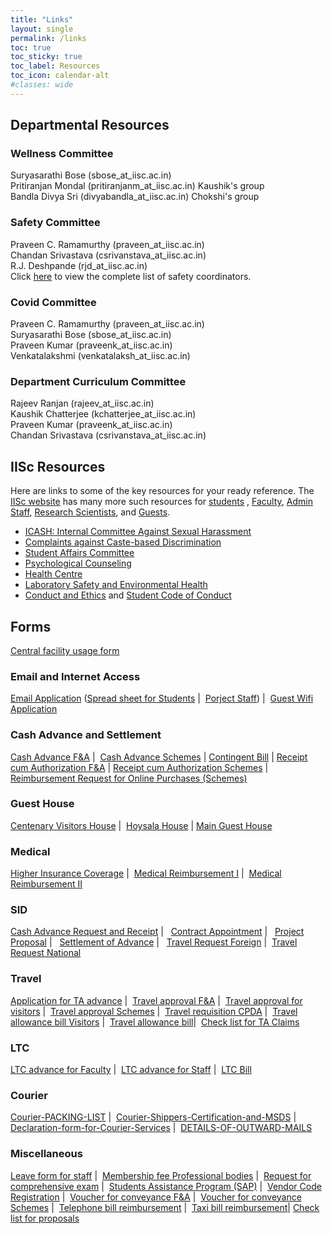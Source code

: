 ```yaml
---
title: "Links"
layout: single
permalink: /links
toc: true
toc_sticky: true
toc_label: Resources
toc_icon: calendar-alt
#classes: wide
---
```

## Departmental Resources

### Wellness Committee

Suryasarathi Bose (sbose_at_iisc.ac.in)<br>
Pritiranjan Mondal (pritiranjanm_at_iisc.ac.in) Kaushik's group<br>
Bandla Divya Sri (divyabandla_at_iisc.ac.in)  Chokshi's group<br>

### Safety Committee
Praveen C. Ramamurthy (praveen_at_iisc.ac.in)<br>
Chandan Srivastava (csrivanstava_at_iisc.ac.in)<br>
R.J. Deshpande (rjd_at_iisc.ac.in)<br>
Click <a href="/pdfs/safety.pdf">here</a> to view the complete list of safety coordinators.

### Covid Committee
Praveen C. Ramamurthy (praveen_at_iisc.ac.in)<br>
Suryasarathi Bose (sbose_at_iisc.ac.in)<br>
Praveen Kumar (praveenk_at_iisc.ac.in)<br>
Venkatalakshmi (venkatalaksh_at_iisc.ac.in)<br>

### Department Curriculum Committee
Rajeev Ranjan (rajeev_at_iisc.ac.in)<br>
Kaushik Chatterjee (kchatterjee_at_iisc.ac.in)<br>
Praveen Kumar (praveenk_at_iisc.ac.in)<br>
Chandan Srivastava (csrivanstava_at_iisc.ac.in)<br>


## IISc Resources

Here are links to some of the key resources for your ready reference. The <a href="https://www.iisc.ac.in/about/" target="_blank">IISc website</a> has many more such resources for <a href="https://www.iisc.ac.in/about/student-corner/" target="_blank">students</a> , <a href="https://www.iisc.ac.in/about/faculty-corner/" target="_blank">Faculty</a>, <a href="https://www.iisc.ac.in/about/staff-corner/" target="_blank">Admin Staff</a>, <a href="https://www.iisc.ac.in/research-scientists-corner/" target="_blank">Research Scientists</a>, and <a href="https://www.iisc.ac.in/about/guests-corner/" target="_blank">Guests</a>.   
 
<ul>
<li><a href="http://www.iisc.ac.in/icash/" target="_blank">ICASH: Internal Committee Against Sexual Harassment</a></li>
<li><a href="http://www.iisc.ac.in/complaints-related-to-caste-based-discrimination/" target="_blank">Complaints against Caste-based Discrimination</a></li>
<li><a href="https://www.iisc.ac.in/wp-content/uploads/2021/06/Memorandum-Reconstituted-Students-Affairs-Committee-signed-2021.pdf" target="_blank">Student Affairs Committee</a></li>
<li><a href="https://www.iisc.ac.in/health-centre/psycological-counseling/" target="_blank">Psychological Counseling</a></li>
<li><a href="https://iisc.ac.in/health-centre/" target="_blank">Health Centre</a></li>
<li><a href="https://olseh.iisc.ac.in/" target="_blank">Laboratory Safety and Environmental Health</a></li>
<li><a href="https://www.iisc.ac.in/about/student-corner/academic-integrity/" target="_blank">Conduct and Ethics</a> and <a href="https://www.iisc.ac.in/wp-content/uploads/2019/07/iisc_students-code-of-conduct_FINAL_24-07-2019.pdf" target="_blank">Student Code of Conduct</a></li>
</ul>

## Forms

<a href="https://materials.iisc.ac.in/old/wp-content/uploads/2019/12/central-facility.pdf">Central facility usage form</a>

### Email and Internet Access

<a href="/old/wp-content/uploads/2019/03/MTE-Email-Application.pdf">Email Application</a> (<a href="/old/wp-content/uploads/2019/03/MTE-Students-Dummy.xlsx">Spread sheet for Students</a> | 
<a href="/old/wp-content/uploads/2019/03/MTE-ProjectStaff-Dummy.xlsx">Porject Staff</a>) | 
<a href="/old/wp-content/uploads/2018/05/MTE-Guest-Wifi.pdf">Guest Wifi Application</a>

### Cash Advance and Settlement

<a href="/old/wp-content/uploads/2015/11/Cash-Advance-FA.doc">Cash Advance F&amp;A</a> | 
<a href="/old/wp-content/uploads/2015/11/Cash-Advance-Schemes.doc">Cash Advance Schemes</a> | 
<a href="/old/wp-content/uploads/2015/11/Contingent-Bill.doc">Contingent Bill</a> | 
<a href="/old/wp-content/uploads/2015/11/Receipt-cum-Authorisation-FA.doc">Receipt cum Authorization F&amp;A</a> | 
<a href="/old/wp-content/uploads/2015/11/Receipt-cum-Authorisation-Schemes.doc">Receipt cum Authorization Schemes</a> | 
<a href="/old/wp-content/uploads/2017/05/Reimbursement-Request-For-Online-Purchases-Schemes.doc">Reimbursement Request for Online Purchases (Schemes)</a>

### Guest House

<a href="/old/wp-content/uploads/2019/03/Request-for-Centenary-Visitors-House-New.doc">Centenary Visitors House</a> | 
<a href="/old/wp-content/uploads/2019/03/Hoysala-request-form-Modi.docx">Hoysala House</a> | 
<a href="/old/wp-content/uploads/2019/03/Request-for-Accomodation-at-Guest-house.doc">Main Guest House</a>
                           
### Medical

<a href="/old/wp-content/uploads/2015/11/Higher-Insurance-coverage-Option-form.docx">Higher Insurance Coverage</a> | 
<a href="/old/wp-content/uploads/2015/11/Medical-Reimbursement-I.doc">Medical Reimbursement I</a> | 
<a href="/old/wp-content/uploads/2015/11/Medical-Reimbursement-II.doc">Medical Reimbursement II</a>
                            
### SID

<a href="/old/wp-content/uploads/2015/11/Cash-Advance-Request-and-Receipt.doc">Cash Advance Request and Receipt</a> |  
<a href="/old/wp-content/uploads/2015/11/Contract-appointment.doc">Contract Appointment</a> |  
<a href="/old/wp-content/uploads/2015/11/Project-Proposal.doc">Project Proposal</a> |  
<a href="/old/wp-content/uploads/2015/11/Settlement-of-Advance.docx">Settlement of Advance</a> |  
<a href="/old/wp-content/uploads/2015/11/Travel-Request-Foreign.doc">Travel Request Foreign</a> | 
<a href="/old/wp-content/uploads/2015/11/Travel-Request-National.doc">Travel Request National</a>

### Travel

<a href="/old/wp-content/uploads/2015/11/Application-for-TA-Advance.doc">Application for TA advance</a> | 
<a href="/old/wp-content/uploads/2015/11/Travel-Approval-F-A.doc">Travel approval F&amp;A</a> | 
<a href="/old/wp-content/uploads/2015/11/Travel-Approval-For-visitors.doc">Travel approval for visitors</a> | 
<a href="/old/wp-content/uploads/2015/11/Travel-Approval-Schemes.doc">Travel approval Schemes</a> | 
<a href="/old/wp-content/uploads/2015/11/Travel-Requisition-CPDA.doc">Travel requisition CPDA</a> | 
<a href="/old/wp-content/uploads/2015/11/Travelling-allowance-Bill-Visitors.doc">Travel allowance bill Visitors</a> | 
<a href="/old/wp-content/uploads/2015/11/Travelling-Allowance-Bill.doc">Travel allowance bill</a>| 
<a href="/old/wp-content/uploads/2019/03/Check-Sheet-for-TA-claim.pdf">Check list for TA Claims</a>

### LTC

<a href="/old/wp-content/uploads/2015/11/LTC-Advance-For-Faculty.doc">LTC advance for Faculty</a> | 
<a href="/old/wp-content/uploads/2015/11/LTC-Advance-Staff.doc">LTC advance for Staff</a> | 
<a href="/old/wp-content/uploads/2015/11/LTC-BILL.docx">LTC Bill</a>

### Courier

<a href="/old/wp-content/uploads/2015/11/Courier-PACKING-LIST.doc">Courier-PACKING-LIST</a> | 
<a href="/old/wp-content/uploads/2015/11/Courier-Shippers-Certification-and-MSDS.doc">Courier-Shippers-Certification-and-MSDS</a> | 
<a href="/old/wp-content/uploads/2015/11/Declaration-form-for-Courier-Services.doc">Declaration-form-for-Courier-Services</a> | 
<a href="/old/wp-content/uploads/2015/11/DETAILS-OF-OUTWARD-MAILS.doc">DETAILS-OF-OUTWARD-MAILS</a>

### Miscellaneous

<a href="/old/wp-content/uploads/2015/11/Leave-form-Staff.docx">Leave form for staff</a> | 
<a href="/old/wp-content/uploads/2015/11/Membership-Fee-Professional-Body.pdf">Membership fee Professional bodies</a> | 
<a href="/old/wp-content/uploads/2015/11/Request-for-Compre-Exam.doc">Request for comprehensive exam</a> | 
<a href="/old/wp-content/uploads/2015/11/Stud-Assit-ProgSAP.docx">Students Assistance Program (SAP)</a> | 
<a href="/old/wp-content/uploads/2015/11/VENDOR-CODE-Regn.docx">Vendor Code Registration</a> | 
<a href="/old/wp-content/uploads/2015/11/Voucher-for-conveyance-F-A.doc">Voucher for conveyance F&amp;A</a> | 
<a href="/old/wp-content/uploads/2015/11/Voucher-for-conveyance-Schemes.doc">Voucher for conveyance Schemes</a> | 
<a href="/old/wp-content/uploads/2015/11/Telephone-reimb-form.doc">Telephone bill reimbursement</a> | 
<a href="/wp-content/uploads/2015/11/Taxi-Bill-Reimb-Application.doc">Taxi bill reimbursement</a>| 
<a href="/old/wp-content/uploads/2015/11/Check-list-for-proposals.doc">Check list for proposals</a>